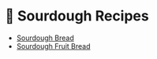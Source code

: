 # 🍞 Sourdough Recipes

- [Sourdough Bread](app://obsidian.md/recipessourdough_bread.md)
- [Sourdough Fruit Bread](app://obsidian.md/recipessourdough_fruit_bread.md)